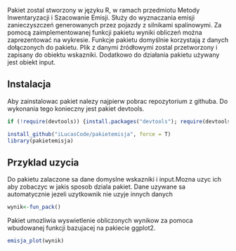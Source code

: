 
Pakiet zostal stworzony w języku R, w ramach przedmiotu Metody
Inwentaryzacji i Szacowanie Emisji. Służy do wyznaczania emisji
zanieczyszczeń generowanych przez pojazdy z silnikami spalinowymi. Za
pomocą zaimplementowanej funkcji pakietu wyniki obliczeń można
zaprezentować na wykresie. Funkcje pakietu domyślnie korzystają z danych
dołączonych do pakietu. Plik z danymi źródłowymi zostal przetworzony i
zapisany do obiektu wskazniki. Dodatkowo do działania pakietu używany
jest obiekt input.

## Instalacja

Aby zainstalowac pakiet nalezy najpierw pobrac repozytorium z githuba.
Do wykonania tego konieczny jest pakiet devtools.

``` r
if (!require(devtools)) {install.packages("devtools"); require(devtools)}

install_github("iLucasCode/pakietemisja", force = T)
library(pakietemisja)
```

## Przyklad uzycia

Do pakietu zalaczone sa dane domyslne wskazniki i input.Mozna uzyc ich
aby zobaczyc w jakis sposob dziala pakiet. Dane uzywane sa automatycznie
jezeli uzytkownik nie uzyje innych danych

``` r
wynik<-fun_pack()
```

Pakiet umozliwia wyswietlenie obliczonych wynikow za pomoca wbudowanej
funkcji bazujacej na pakiecie ggplot2.

``` r
emisja_plot(wynik)
```

